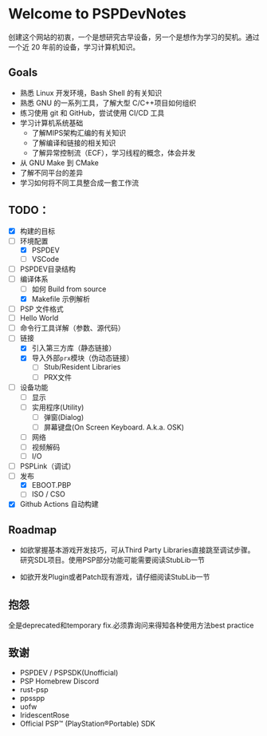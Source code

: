 # Welcome to PSPDevNotes

创建这个网站的初衷，一个是想研究古早设备，另一个是想作为学习的契机。通过一个近 20 年前的设备，学习计算机知识。

## Goals

- 熟悉 Linux 开发环境，Bash Shell 的有关知识
- 熟悉 GNU 的一系列工具，了解大型 C/C++项目如何组织
- 练习使用 git 和 GitHub，尝试使用 CI/CD 工具
- 学习计算机系统基础
	- 了解MIPS架构汇编的有关知识
	- 了解编译和链接的相关知识
	- 了解异常控制流（ECF），学习线程的概念，体会并发
- 从 GNU Make 到 CMake
- 了解不同平台的差异
- 学习如何将不同工具整合成一套工作流

## TODO：
- [x] 构建的目标
- [ ] 环境配置
	- [x] PSPDEV
	- [ ] VSCode
- [ ] PSPDEV目录结构
- [ ] 编译体系
	- [ ] 如何 Build from source
	- [x] Makefile 示例解析
- [ ] PSP 文件格式
- [ ] Hello World
- [ ] 命令行工具详解（参数、源代码）
- [ ] 链接
	- [x] 引入第三方库（静态链接）
  	- [x] 导入外部`prx`模块（伪动态链接）
		- [ ] Stub/Resident Libraries
		- [ ] PRX文件
- [ ] 设备功能
	- [ ] 显示
	- [ ] 实用程序(Utility)
		- [ ] 弹窗(Dialog)
		- [ ] 屏幕键盘(On Screen Keyboard. A.k.a. OSK)
	- [ ] 网络
	- [ ] 视频解码
	- [ ] I/O
- [ ] PSPLink（调试）
- [ ] 发布
	- [x] EBOOT.PBP
	- [ ] ISO / CSO
- [x] Github Actions 自动构建

## Roadmap

+ 如欲掌握基本游戏开发技巧，可从Third Party Libraries直接跳至调试步骤。研究SDL项目。使用PSP部分功能可能需要阅读StubLib一节

+ 如欲开发Plugin或者Patch现有游戏，请仔细阅读StubLib一节

## 抱怨
全是deprecated和temporary fix.必须靠询问来得知各种使用方法best practice

## 致谢
+ PSPDEV / PSPSDK(Unofficial)
+ PSP Homebrew Discord
+ rust-psp
+ ppsspp
+ uofw
+ IridescentRose
+ Official PSP™ (PlayStation®Portable) SDK
